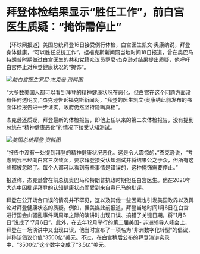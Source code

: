 # 拜登体检结果显示“胜任工作”，前白宫医生质疑：“掩饰需停止”

【环球网报道】美国总统拜登16日接受例行体检，白宫医生凯文·奥康纳说，拜登身体健康，“可以胜任总统工作”。据福克斯新闻网当地时间18日报道，曾在奥巴马特朗普时期做过白宫医生的共和党籍众议员罗尼·杰克逊对结果提出质疑，他呼吁白宫停止对拜登健康状况的“掩饰”。

![](https://inews.gtimg.com/newsapp_bt/0/15675070322/1000)_前白宫医生罗尼·杰克逊 资料图_

“大多数美国人都可以看到拜登的精神健康状况在恶化，但白宫在这个问题方面没有任何透明度，”杰克逊告诉福克斯新闻网，“拜登的医生凯文·奥康纳此前发布的书面体检报告进一步证实，政府仍然坚持隐瞒真相”。

杰克逊还质疑，拜登最新的体检报告，即他上任以来的第二次体检报告，没有提到总统在“精神健康恶化”的情况下接受认知测试。

![](https://inews.gtimg.com/newsapp_bt/0/15675070371/1000)_美国总统拜登 资料图_

“报告中没有一处提到拜登的精神健康状况恶化。这是令人震惊的，”杰克逊说，“考虑到我已经向白宫三次致函，要求拜登接受认知测试并将结果公之于众，但所有这些都被忽略了。每个人都可以看到有些事情是错误的，这种掩饰需要停止。”

报道称，杰克逊曾在前总统奥巴马和特朗普执政时期担任白宫医生。他在2020年大选中因批评拜登的认知健康状态而受到来自奥巴马的批评。

拜登在公开场合口误的情况并不罕见，这以及其他一些因素也引发美国政界以及舆论对拜登健康状态的质疑。例如，据美媒此前报道，拜登当地时间1月6日在白宫进行国会山骚乱事件两周年之际的演讲时出现口误、搞错了关键日期，将“1月6日”说成了“7月6日”。此外，在去年12月举行的第二届美国-
非洲领导人峰会上，拜登在一场演讲中又出现口误，他当时宣布了一项名为“非洲数字化转型”的倡议，并称该倡议价值“3500亿”美元。不过，在白宫稍后公布的拜登演讲实录中，“3500亿”这个数字变成了“3.5亿”美元。

